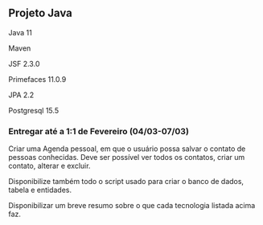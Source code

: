 ## Projeto Java

Java 11

Maven

JSF 2.3.0

Primefaces 11.0.9

JPA 2.2

Postgresql 15.5

### Entregar até a 1:1 de Fevereiro (04/03-07/03)

Criar uma Agenda pessoal, em que o usuário possa salvar o contato de pessoas conhecidas.
Deve ser possível ver todos os contatos, criar um contato, alterar e excluir.

Disponibilize também todo o script usado para criar o banco de dados, tabela e entidades.

Disponibilizar um breve resumo sobre o que cada tecnologia listada acima faz.
